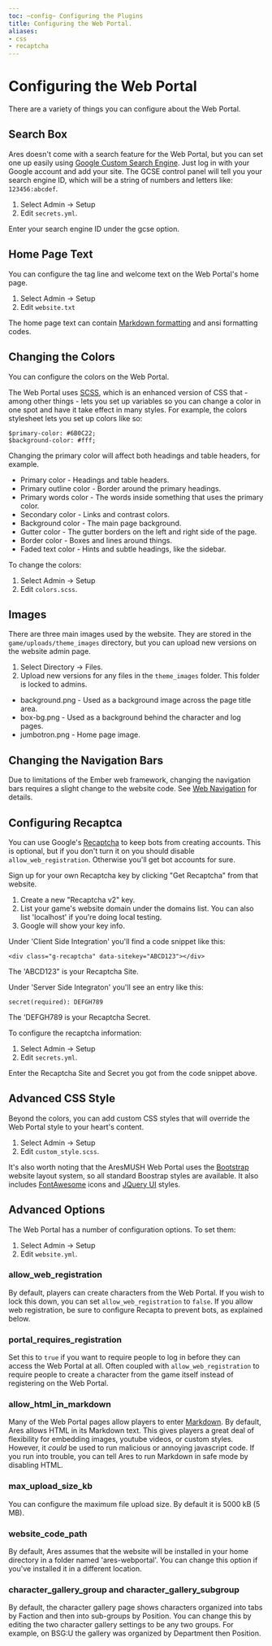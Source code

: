 ```yaml
---
toc: ~config~ Configuring the Plugins
title: Configuring the Web Portal.
aliases:
- css
- recaptcha
---
```

# Configuring the Web Portal

There are a variety of things you can configure about the Web Portal.

## Search Box

Ares doesn't come with a search feature for the Web Portal, but you can set one up easily using [Google Custom  Search Engine](https://cse.google.com/cse/all).  Just log in with your Google account and add your site.  The GCSE control panel will tell you your search engine ID, which will be a string of numbers and letters like:  `123456:abcdef`. 
  
1. Select Admin -> Setup
2. Edit `secrets.yml`.

Enter your search engine ID under the gcse option.

## Home Page Text

You can configure the tag line and welcome text on the Web Portal's home page.

1. Select Admin -> Setup
2. Edit `website.txt` 

The home page text can contain [Markdown formatting](https://daringfireball.net/projects/markdown/syntax) and ansi formatting codes.

## Changing the Colors

You can configure the colors on the Web Portal.

The Web Portal uses [SCSS](http://sass-lang.com/guide), which is an enhanced version of CSS that - among other things - lets you set up variables so you can change a color in one spot and have it take effect in many styles.  For example, the colors stylesheet lets you set up colors like so:

    $primary-color: #6B0C22;
    $background-color: #fff;

Changing the primary color will affect both headings and table headers, for example.

* Primary color - Headings and table headers.
* Primary outline color - Border around the primary headings.
* Primary words color - The words inside something that uses the primary color.
* Secondary color - Links and contrast colors.
* Background color - The main page background.
* Gutter color - The gutter borders on the left and right side of the page.
* Border color - Boxes and lines around things.
* Faded text color - Hints and subtle headings, like the sidebar.

To change the colors:

1. Select Admin -> Setup
2. Edit `colors.scss`.

## Images

There are three main images used by the website.  They are stored in the `game/uploads/theme_images` directory, but you can upload new versions on the website admin page.

1. Select Directory -> Files.
2. Upload new versions for any files in the `theme_images` folder.  This folder is locked to admins.

* background.png - Used as a background image across the page title area.
* box-bg.png - Used as a background behind the character and log pages.
* jumbotron.png - Home page image.

## Changing the Navigation Bars

Due to limitations of the Ember web framework, changing the navigation bars requires a slight change to the website code.  See [Web Navigation](/tutorials/code/web-nav) for details.

## Configuring Recaptca

You can use Google's [Recaptcha](https://www.google.com/recaptcha/intro/) to keep bots from creating accounts.  This is optional, but if you don't turn it on you should disable `allow_web_registration`.  Otherwise you'll get bot accounts for sure.

Sign up for your own Recaptcha key by clicking "Get Recaptcha" from that website.

1. Create a new "Recaptcha v2" key.
2. List your game's website domain under the domains list.  You can also list 'localhost' if you're doing local testing.
3. Google will show your key info.

Under 'Client Side Integration' you'll find a code snippet like this:

`<div class="g-recaptcha" data-sitekey="ABCD123"></div>`

The 'ABCD123" is your Recaptcha Site.

Under 'Server Side Integraton' you'll see an entry like this:

`secret(required): DEFGH789`

The 'DEFGH789 is your Recaptcha Secret.

To configure the recaptcha information:

1. Select Admin -> Setup
2. Edit `secrets.yml`.

Enter the Recaptcha Site and Secret you got from the code snippet above.

## Advanced CSS Style

Beyond the colors, you can add custom CSS styles that will override the Web Portal style to your heart's content.

1. Select Admin -> Setup
2. Edit `custom_style.scss`.

It's also worth noting that the AresMUSH Web Portal uses the [Bootstrap](http://getbootstrap.com/) website layout system, so all standard Boostrap styles are available.   It also includes [FontAwesome](http://fontawesome.io/icons/) icons and [JQuery UI](https://jqueryui.com/) styles.

## Advanced Options

The Web Portal has a number of configuration options.  To set them:

1. Select Admin -> Setup
2. Edit `website.yml`.

### allow_web_registration

By default, players can create characters from the Web Portal.  If you wish to lock this down, you can set `allow_web_registration` to `false`.   If you allow web registration, be sure to configure Recapta to prevent bots, as explained below.

### portal_requires_registration

Set this to `true` if you want to require people to log in before they can access the Web Portal at all.  Often coupled with `allow_web_registration` to require people to create a character from the game itself instead of registering on the Web Portal.

### allow_html_in_markdown

Many of the Web Portal pages allow players to enter [Markdown](https://daringfireball.net/projects/markdown/syntax).  By default, Ares allows HTML in its Markdown text.  This gives players a great deal of flexibility for embedding images, youtube videos, or custom styles.  However, it *could* be used to run malicious or annoying javascript code.  If you run into trouble, you can tell Ares to run Markdown in safe mode by disabling HTML.

### max_upload_size_kb

You can configure the maximum file upload size.  By default it is 5000 kB (5 MB).

### website_code_path

By default, Ares assumes that the website will be installed in your home directory in a folder named 'ares-webportal'.  You can change this option if you've installed it in a different location.

### character_gallery_group and character_gallery_subgroup

By default, the character gallery page shows characters organized into tabs by Faction and then into sub-groups by Position.  You can change this by editing the two character gallery settings to be any two groups.   For example, on BSG:U the gallery was organized by Department then Position.
